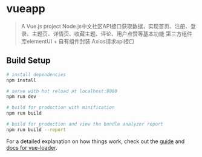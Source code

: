 # vueapp

> A Vue.js project
> Node.js中文社区API接口获取数据，实现首页、注册、登录、主题页、详情页、收藏主题、评论、用户点赞等基本功能
> 第三方组件库elementUI + 自有组件封装
> Axios请求api接口

## Build Setup

``` bash
# install dependencies
npm install

# serve with hot reload at localhost:8080
npm run dev

# build for production with minification
npm run build

# build for production and view the bundle analyzer report
npm run build --report
```

For a detailed explanation on how things work, check out the [guide](http://vuejs-templates.github.io/webpack/) and [docs for vue-loader](http://vuejs.github.io/vue-loader).
